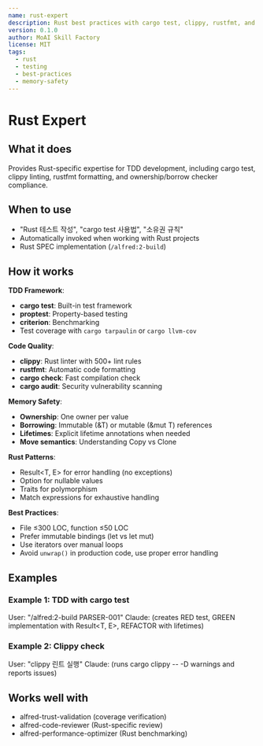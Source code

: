 ```yaml
---
name: rust-expert
description: Rust best practices with cargo test, clippy, rustfmt, and ownership/borrow checker mastery
version: 0.1.0
author: MoAI Skill Factory
license: MIT
tags:
  - rust
  - testing
  - best-practices
  - memory-safety
---
```


# Rust Expert

## What it does

Provides Rust-specific expertise for TDD development, including cargo test, clippy linting, rustfmt formatting, and ownership/borrow checker compliance.

## When to use

- "Rust 테스트 작성", "cargo test 사용법", "소유권 규칙"
- Automatically invoked when working with Rust projects
- Rust SPEC implementation (`/alfred:2-build`)

## How it works

**TDD Framework**:
- **cargo test**: Built-in test framework
- **proptest**: Property-based testing
- **criterion**: Benchmarking
- Test coverage with `cargo tarpaulin` or `cargo llvm-cov`

**Code Quality**:
- **clippy**: Rust linter with 500+ lint rules
- **rustfmt**: Automatic code formatting
- **cargo check**: Fast compilation check
- **cargo audit**: Security vulnerability scanning

**Memory Safety**:
- **Ownership**: One owner per value
- **Borrowing**: Immutable (&T) or mutable (&mut T) references
- **Lifetimes**: Explicit lifetime annotations when needed
- **Move semantics**: Understanding Copy vs Clone

**Rust Patterns**:
- Result<T, E> for error handling (no exceptions)
- Option<T> for nullable values
- Traits for polymorphism
- Match expressions for exhaustive handling

**Best Practices**:
- File ≤300 LOC, function ≤50 LOC
- Prefer immutable bindings (let vs let mut)
- Use iterators over manual loops
- Avoid `unwrap()` in production code, use proper error handling

## Examples

### Example 1: TDD with cargo test
User: "/alfred:2-build PARSER-001"
Claude: (creates RED test, GREEN implementation with Result<T, E>, REFACTOR with lifetimes)

### Example 2: Clippy check
User: "clippy 린트 실행"
Claude: (runs cargo clippy -- -D warnings and reports issues)

## Works well with

- alfred-trust-validation (coverage verification)
- alfred-code-reviewer (Rust-specific review)
- alfred-performance-optimizer (Rust benchmarking)
